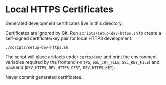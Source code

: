 # Local HTTPS Certificates

Generated development certificates live in this directory.

Certificates are ignored by Git. Run `scripts/setup-dev-https.sh` to create a self-signed certificate/key pair for local HTTPS development.

```
./scripts/setup-dev-https.sh
```

The script will place artifacts under `certs/dev/` and print the environment variables required by the frontend (`HTTPS`, `SSL_CRT_FILE`, `SSL_KEY_FILE`) and backend (`DEV_HTTPS`, `DEV_HTTPS_CERT`, `DEV_HTTPS_KEY`).

Never commit generated certificates.
